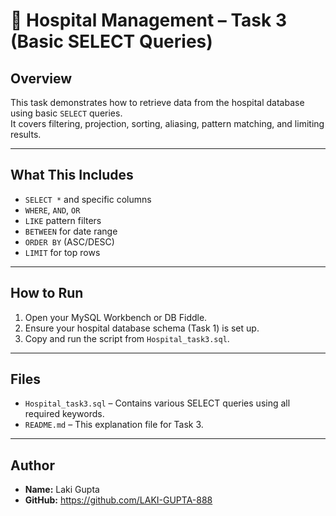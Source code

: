 
# 🏥 Hospital Management – Task 3 (Basic SELECT Queries)

## Overview
This task demonstrates how to retrieve data from the hospital database using basic `SELECT` queries.  
It covers filtering, projection, sorting, aliasing, pattern matching, and limiting results.

---

## What This Includes
- `SELECT *` and specific columns
- `WHERE`, `AND`, `OR`
- `LIKE` pattern filters
- `BETWEEN` for date range
- `ORDER BY` (ASC/DESC)
- `LIMIT` for top rows

---

## How to Run
1. Open your MySQL Workbench or DB Fiddle.
2. Ensure your hospital database schema (Task 1) is set up.
3. Copy and run the script from `Hospital_task3.sql`.

---

## Files
- `Hospital_task3.sql` – Contains various SELECT queries using all required keywords.
- `README.md` – This explanation file for Task 3.

---
## Author
- **Name:** Laki Gupta  
- **GitHub:** https://github.com/LAKI-GUPTA-888
